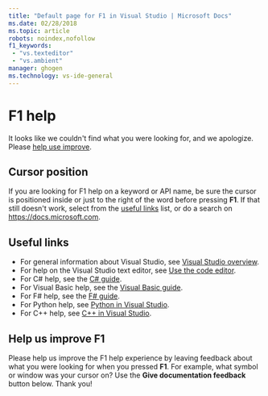 ```yaml
---
title: "Default page for F1 in Visual Studio | Microsoft Docs"
ms.date: 02/28/2018
ms.topic: article
robots: noindex,nofollow
f1_keywords:
 - "vs.texteditor"
 - "vs.ambient"
manager: ghogen
ms.technology: vs-ide-general
---
```

# F1 help

It looks like we couldn't find what you were looking for, and we apologize. Please [help use improve](#help-us-improve-f1).

## Cursor position

If you are looking for F1 help on a keyword or API name, be sure the cursor is positioned inside or just to the right of the word before pressing **F1**. If that still doesn't work, select from the [useful links](#useful-links) list, or do a search on https://docs.microsoft.com.

## Useful links

- For general information about Visual Studio, see [Visual Studio overview](../../ide/visual-studio-ide.md).
- For help on the Visual Studio text editor, see [Use the code editor](../../ide/writing-code-in-the-code-and-text-editor.md).
- For C# help, see the [C# guide](/dotnet/csharp/index).
- For Visual Basic help, see the [Visual Basic guide](/dotnet/visual-basic/).
- For F# help, see the [F# guide](/dotnet/fsharp/).
- For Python help, see [Python in Visual Studio](../../python/overview-of-python-tools-for-visual-studio.md).
- For C++ help, see [C++ in Visual Studio](/cpp/visual-cpp-in-visual-studio).

## Help us improve F1

Please help us improve the F1 help experience by leaving feedback about what you were looking for when you pressed **F1**. For example, what symbol or window was your cursor on? Use the **Give documentation feedback** button below. Thank you!
